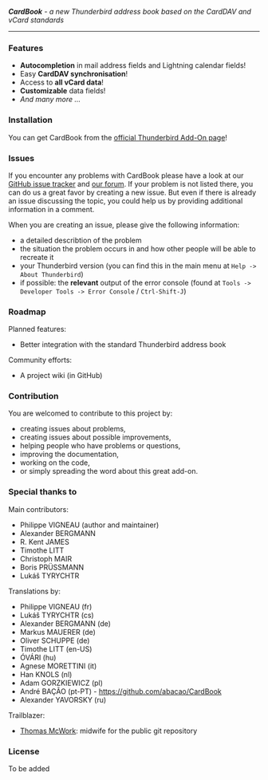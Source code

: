 ***CardBook*** - *a new Thunderbird address book based on the CardDAV and vCard standards*

--------

### Features

* **Autocompletion** in mail address fields and Lightning calendar fields!
* Easy **CardDAV synchronisation**!
* Access to **all vCard data**!
* **Customizable** data fields!
* *And many more ...*


### Installation

You can get CardBook from the [official Thunderbird Add-On page](https://addons.mozilla.org/thunderbird/addon/cardbook/)!


### Issues

If you encounter any problems with CardBook please have a look at our [GitHub issue tracker](https://github.com/CardBook/CardBook/issues) and [our forum](https://cardbook.6660.eu/).
If your problem is not listed there, you can do us a great favor by creating a new issue. But even if there is already an issue discussing the topic, you could help us by providing additional information in a comment.

When you are creating an issue, please give the following information:
* a detailed describtion of the problem
* the situation the problem occurs in and how other people will be able to recreate it
* your Thunderbird version (you can find this in the main menu at `Help -> About Thunderbird`)
* if possible: the **relevant** output of the error console (found at `Tools -> Developer Tools -> Error Console` / `Ctrl-Shift-J`)


### Roadmap

Planned features:
* Better integration with the standard Thunderbird address book

Community efforts:
* A project wiki (in GitHub)


### Contribution

You are welcomed to contribute to this project by:
* creating issues about problems,
* creating issues about possible improvements,
* helping people who have problems or questions,
* improving the documentation,
* working on the code,
* or simply spreading the word about this great add-on.


### Special thanks to

Main contributors:
* Philippe VIGNEAU (author and maintainer)
* Alexander BERGMANN
* R. Kent JAMES
* Timothe LITT
* Christoph MAIR
* Boris PRÜSSMANN
* Lukáš TYRYCHTR

Translations by:
* Philippe VIGNEAU (fr)
* Lukáš TYRYCHTR (cs)
* Alexander BERGMANN (de)
* Markus MAUERER (de)
* Oliver SCHUPPE (de)
* Timothe LITT (en-US)
* ÓVÁRI (hu)
* Agnese MORETTINI (it)
* Han KNOLS (nl)
* Adam GORZKIEWICZ (pl)
* André BAÇÃO (pt-PT) - https://github.com/abacao/CardBook
* Alexander YAVORSKY (ru)

Trailblazer:
* [Thomas McWork](https://github.com/thomas-mc-work): midwife for the public git repository

### License

To be added
